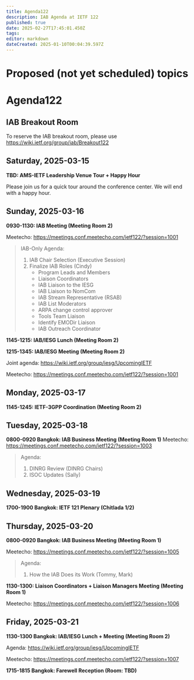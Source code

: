 ```yaml
---
title: Agenda122
description: IAB Agenda at IETF 122
published: true
date: 2025-02-27T17:45:01.450Z
tags: 
editor: markdown
dateCreated: 2025-01-10T00:04:39.597Z
---
```


# Proposed (not yet scheduled) topics


# Agenda122

## IAB Breakout Room

To reserve the IAB breakout room, please use https://wiki.ietf.org/group/iab/Breakout122

## Saturday, 2025-03-15

**TBD: AMS-IETF Leadership Venue Tour + Happy Hour**

Please join us for a quick tour around the conference center. We will end with a happy hour. 


## Sunday, 2025-03-16

**0930-1130: IAB Meeting (Meeting Room 2)**

Meetecho: https://meetings.conf.meetecho.com/ietf122/?session=1001


> IAB-Only Agenda:
> 
> 1. IAB Chair Selection (Executive Session)
> 2. Finalize IAB Roles (Cindy)
>     - Program Leads and Members
>     - Liaison Coordinators
>     - IAB Liaison to the IESG
>     - IAB Liaison to NomCom
>     - IAB Stream Representative (RSAB)
>     - IAB List Moderators
>     - ARPA change control approver
>     - Tools Team Liaison 
>     - Identify EMODir Liaison
>     - IAB Outreach Coordinator
> 

**1145-1215: IAB/IESG Lunch (Meeting Room 2)**

**1215-1345: IAB/IESG Meeting (Meeting Room 2)** 

Joint agenda: https://wiki.ietf.org/group/iesg/UpcomingIETF

Meetecho: https://meetings.conf.meetecho.com/ietf122/?session=1001




## Monday, 2025-03-17

**1145-1245: IETF-3GPP Coordination (Meeting Room 2)**


## Tuesday, 2025-03-18

**0800-0920 Bangkok: IAB Business Meeting (Meeting Room 1)**
Meetecho: https://meetings.conf.meetecho.com/ietf122/?session=1003

> Agenda:
> 
> 1. DINRG Review (DINRG Chairs)
> 2. ISOC Updates (Sally)

## Wednesday, 2025-03-19

**1700-1900 Bangkok: IETF 121 Plenary (Chitlada 1/2)**

## Thursday, 2025-03-20

**0800-0920 Bangkok: IAB Business Meeting (Meeting Room 1)**

Meetecho: https://meetings.conf.meetecho.com/ietf122/?session=1005

> Agenda:
> 
> 1. How the IAB Does its Work (Tommy, Mark)

**1130-1300: Liaison Coordinators + Liaison Managers Meeting (Meeting Room 1)**

Meetecho: https://meetings.conf.meetecho.com/ietf122/?session=1006

## Friday, 2025-03-21

**1130-1300 Bangkok: IAB/IESG Lunch + Meeting (Meeting Room 2)** 

Agenda: https://wiki.ietf.org/group/iesg/UpcomingIETF

Meetecho: https://meetings.conf.meetecho.com/ietf122/?session=1007


**1715-1815 Bangkok: Farewell Reception (Room: TBD)**



